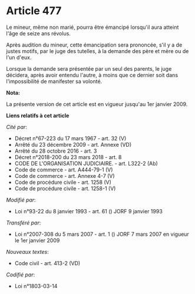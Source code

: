 # Article 477

Le mineur, même non marié, pourra être émancipé lorsqu'il aura atteint l'âge de seize ans révolus.

Après audition du mineur, cette émancipation sera prononcée, s'il y a de justes motifs, par le juge des tutelles, à la
demande des père et mère ou de l'un d'eux.

Lorsque la demande sera présentée par un seul des parents, le juge décidera, après avoir entendu l'autre, à moins que ce
dernier soit dans l'impossibilité de manifester sa volonté.

**Nota:**

La présente version de cet article est en vigueur jusqu'au 1er janvier 2009.

**Liens relatifs à cet article**

_Cité par_:

  - Décret n°67-223 du 17 mars 1967 - art. 32 (V)
  - Arrêté du 23 décembre 2009 - art. Annexe (VD)
  - Arrêté du 28 octobre 2016 - art. 3
  - Décret n°2018-200 du 23 mars 2018 - art. 8
  - CODE DE L'ORGANISATION JUDICIAIRE. - art. L322-2 (Ab)
  - Code de commerce - art. A444-79-1 (V)
  - Code de commerce - art. Annexe 4-7 (V)
  - Code de procédure civile - art. 1258 (V)
  - Code de procédure civile - art. 1258-1 (V)

_Modifié par_:

  - Loi n°93-22 du 8 janvier 1993 - art. 61 () JORF 9 janvier 1993

_Transféré par_:

  - Loi n°2007-308 du 5 mars 2007 - art. 1 () JORF 7 mars 2007 en vigueur le 1er janvier 2009

_Nouveaux textes_:

  - Code civil - art. 413-2 (VD)

_Codifié par_:

  - Loi n°1803-03-14
